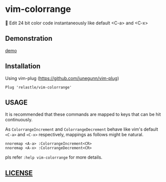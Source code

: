 # vim-colorrange

:rainbow: Edit 24 bit color code instantaneously like default &lt;C-a> and &lt;C-x>

## Demonstration

[demo](./figures/demo.gif)

## Installation

Using vim-plug (https://github.com/junegunn/vim-plug)

```vim
Plug 'relastle/vim-colorrange'
```

## USAGE

It is recommended that these commands are mapped to keys
that can be hit continuously.

As `ColorrangeIncrement` and `ColorrangeDecrement` behave like vim's default
`<C-a>` and `<C-x>` respectively, mappings as follows might be natural.

```vim
nnoremap <A-a> :ColorrangeIncrement<CR>
nnoremap <A-x> :ColorrangeDecrement<CR>
```

pls refer `:help vim-colorrange` for more details.


## [LICENSE](./LICENSE)
